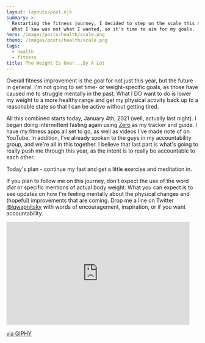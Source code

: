 ```yaml
---
layout: layouts/post.njk
summary: >-
  Restarting the fitness journey, I decided to step on the scale this morning.
  What I saw was not what I wanted, so it's time to aim for my goals.
hero: /images/posts/health/scale.png
thumb: /images/posts/health/scale.png
tags:
  - health
  - fitness
title: The Weight Is Over...By A Lot
---
```


Overall fitness improvement is the goal for not just this year, but the future in general. I'm not going to set time- or weight-specific goals, as those have caused me to struggle mentally in the past. What I DO want to do is lower my weight to a more healthy range and get my physical activity back up to a reasonable state so that I can be active without getting tired.

All this combined starts today,  January 4th, 2021 (well, actually last night). I began doing intermittent fasting again using [Zero](https://www.zerofasting.com/) as my tracker and guide. I have my fitness apps all set to go, as well as videos I've made note of on YouTube. In addition, I've already spoken to the guys in my accountability group, and we're all in this together. I believe that last part is what's going to really push me through this year, as the intent is to really be accountable to each other.

Today's plan - continue my fast and get a little exercise and meditation in.

If you plan to follow me on this journey, don't expect the use of the word *diet* or specific mentions of actual body weight. What you can expect is to see updates on how I'm feeling mentally about the physical changes and (hopeful) improvements that are coming. Drop me a line on Twitter [@lgwapnitsky](https://twitter.com/lgwapnitsky) with words of encouragement, inspiration, or if you want accountability.

<iframe src="https://giphy.com/embed/8y8NVqFqhTQVa" width="480" height="270" frameBorder="0" class="giphy-embed" allowFullScreen></iframe><p><a href="https://giphy.com/gifs/ratatouille-admin-billy-boyd-8y8NVqFqhTQVa">via GIPHY</a></p>
